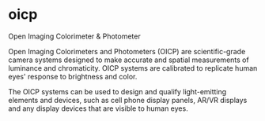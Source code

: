# oicp
Open Imaging Colorimeter &amp; Photometer

Open Imaging Colorimeters and Photometers (OICP) are scientific-grade camera systems designed to make accurate and spatial measurements of luminance and chromaticity. OICP systems are calibrated to replicate human eyes' response to brightness and color.

The OICP systems can be used to design and qualify light-emitting elements and devices, such as cell phone display panels, AR/VR displays and any display devices that are visible to human eyes.

